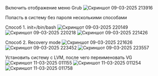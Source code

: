 Включить отображение меню Grub
![Скриншот 09-03-2025 213916](https://github.com/user-attachments/assets/2abfad18-ccb1-4802-968f-1f2b80d256c7)

Попасть в систему без пароля несколькими способами

Способ 1. init=/bin/bash
![Скриншот 09-03-2025 220149](https://github.com/user-attachments/assets/a6c0b837-27d7-47e4-b8a4-16709f881696)
![Скриншот 09-03-2025 220218](https://github.com/user-attachments/assets/3cd7605f-96ed-450b-af0c-754139fa4362)
![Скриншот 09-03-2025 221426](https://github.com/user-attachments/assets/dfef5a7d-c1e0-4b68-b8e0-83343578db2c)

Способ 2. Recovery mode
![Скриншот 09-03-2025 221626](https://github.com/user-attachments/assets/7ad706fa-8bc6-4eb8-85ec-2a59889db0b0)
![Скриншот 09-03-2025 223452](https://github.com/user-attachments/assets/5e7aadbf-5f01-4ee4-a470-f5b14ef2cbee)
![Скриншот 09-03-2025 223557](https://github.com/user-attachments/assets/bb1ab914-3463-4389-9bc9-860c0c6518b1)

Установить систему с LVM, после чего переименовать VG
![Скриншот 11-03-2025 011155](https://github.com/user-attachments/assets/7f6442b1-c4d6-4bdd-a748-10774a30bf55)
![Скриншот 11-03-2025 011254](https://github.com/user-attachments/assets/c41c9889-067b-4a1d-b1fa-092f1e0b8cbe)
![Скриншот 11-03-2025 011758](https://github.com/user-attachments/assets/14c51fe0-42d7-4a09-8ee7-008b463faa33)
